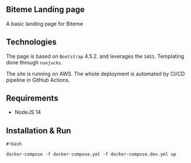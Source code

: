 Biteme Landing page
--------
A basic landing page for Biteme

## Technologies

The page is based on `Bootstrap` 4.5.2. and leverages the `SASS`. 
Templating done through `nunjucks`.

The site is running on AWS. The whole deployment is automated by CI/CD pipeline in GitHub Actions.

## Requirements
 - NodeJS 14


## Installation & Run

```
#!bash

docker-compose -f docker-compose.yml -f docker-compose.dev.yml up
```
